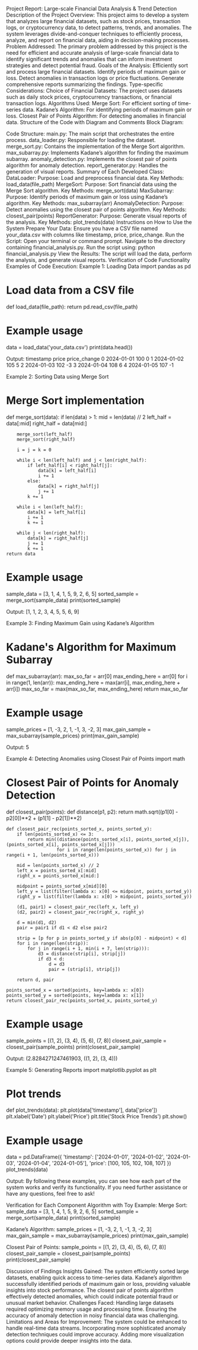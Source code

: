 Project Report: Large-scale Financial Data Analysis & Trend Detection
Description of the Project
Overview: This project aims to develop a system that analyzes large financial datasets, such as stock prices, transaction logs, or cryptocurrency data, to detect patterns, trends, and anomalies. The system leverages divide-and-conquer techniques to efficiently process, analyze, and report on financial data, aiding in decision-making processes.
Problem Addressed: The primary problem addressed by this project is the need for efficient and accurate analysis of large-scale financial data to identify significant trends and anomalies that can inform investment strategies and detect potential fraud.
Goals of the Analysis:
Efficiently sort and process large financial datasets.
Identify periods of maximum gain or loss.
Detect anomalies in transaction logs or price fluctuations.
Generate comprehensive reports summarizing the findings.
Type-specific Considerations:
Choice of Financial Datasets: The project uses datasets such as daily stock prices, cryptocurrency transactions, or financial transaction logs.
Algorithms Used:
Merge Sort: For efficient sorting of time-series data.
Kadane’s Algorithm: For identifying periods of maximum gain or loss.
Closest Pair of Points Algorithm: For detecting anomalies in financial data.
Structure of the Code with Diagram and Comments
Block Diagram:







Code Structure:
main.py: The main script that orchestrates the entire process.
data_loader.py: Responsible for loading the dataset.
merge_sort.py: Contains the implementation of the Merge Sort algorithm.
max_subarray.py: Implements Kadane’s algorithm for finding the maximum subarray.
anomaly_detection.py: Implements the closest pair of points algorithm for anomaly detection.
report_generator.py: Handles the generation of visual reports.
Summary of Each Developed Class:
DataLoader:
Purpose: Load and preprocess financial data.
Key Methods: load_data(file_path)
MergeSort:
Purpose: Sort financial data using the Merge Sort algorithm.
Key Methods: merge_sort(data)
MaxSubarray:
Purpose: Identify periods of maximum gain or loss using Kadane’s algorithm.
Key Methods: max_subarray(arr)
AnomalyDetection:
Purpose: Detect anomalies using the closest pair of points algorithm.
Key Methods: closest_pair(points)
ReportGenerator:
Purpose: Generate visual reports of the analysis.
Key Methods: plot_trends(data)
Instructions on How to Use the System
Prepare Your Data:
Ensure you have a CSV file named your_data.csv with columns like timestamp, price, price_change.
Run the Script:
Open your terminal or command prompt.
Navigate to the directory containing financial_analysis.py.
Run the script using:
python financial_analysis.py
View the Results:
The script will load the data, perform the analysis, and generate visual reports.
Verification of Code Functionality
Examples of Code Execution:
Example 1: Loading Data
import pandas as pd
# Load data from a CSV file
def load_data(file_path):
    return pd.read_csv(file_path)

# Example usage
data = load_data('your_data.csv')
print(data.head())


Output:
  timestamp  price  price_change
0  2024-01-01    100             0
1  2024-01-02    105             5
2  2024-01-03    102            -3
3  2024-01-04    108             6
4  2024-01-05    107            -1

Example 2: Sorting Data using Merge Sort
# Merge Sort implementation
def merge_sort(data):
    if len(data) > 1:
        mid = len(data) // 2
        left_half = data[:mid]
        right_half = data[mid:]

        merge_sort(left_half)
        merge_sort(right_half)

        i = j = k = 0

        while i < len(left_half) and j < len(right_half):
            if left_half[i] < right_half[j]:
                data[k] = left_half[i]
                i += 1
            else:
                data[k] = right_half[j]
                j += 1
            k += 1

        while i < len(left_half):
            data[k] = left_half[i]
            i += 1
            k += 1

        while j < len(right_half):
            data[k] = right_half[j]
            j += 1
            k += 1
    return data

# Example usage
sample_data = [3, 1, 4, 1, 5, 9, 2, 6, 5]
sorted_sample = merge_sort(sample_data)
print(sorted_sample)

Output:
[1, 1, 2, 3, 4, 5, 5, 6, 9]

Example 3: Finding Maximum Gain using Kadane’s Algorithm
# Kadane's Algorithm for Maximum Subarray
def max_subarray(arr):
    max_so_far = arr[0]
    max_ending_here = arr[0]
    for i in range(1, len(arr)):
        max_ending_here = max(arr[i], max_ending_here + arr[i])
        max_so_far = max(max_so_far, max_ending_here)
    return max_so_far

# Example usage
sample_prices = [1, -3, 2, 1, -1, 3, -2, 3]
max_gain_sample = max_subarray(sample_prices)
print(max_gain_sample)

Output:
5

Example 4: Detecting Anomalies using Closest Pair of Points
import math

# Closest Pair of Points for Anomaly Detection
def closest_pair(points):
    def distance(p1, p2):
        return math.sqrt((p1[0] - p2[0])**2 + (p1[1] - p2[1])**2)

    def closest_pair_rec(points_sorted_x, points_sorted_y):
        if len(points_sorted_x) <= 3:
            return min((distance(points_sorted_x[i], points_sorted_x[j]), (points_sorted_x[i], points_sorted_x[j]))
                       for i in range(len(points_sorted_x)) for j in range(i + 1, len(points_sorted_x)))

        mid = len(points_sorted_x) // 2
        left_x = points_sorted_x[:mid]
        right_x = points_sorted_x[mid:]

        midpoint = points_sorted_x[mid][0]
        left_y = list(filter(lambda x: x[0] <= midpoint, points_sorted_y))
        right_y = list(filter(lambda x: x[0] > midpoint, points_sorted_y))

        (d1, pair1) = closest_pair_rec(left_x, left_y)
        (d2, pair2) = closest_pair_rec(right_x, right_y)

        d = min(d1, d2)
        pair = pair1 if d1 < d2 else pair2

        strip = [p for p in points_sorted_y if abs(p[0] - midpoint) < d]
        for i in range(len(strip)):
            for j in range(i + 1, min(i + 7, len(strip))):
                d3 = distance(strip[i], strip[j])
                if d3 < d:
                    d = d3
                    pair = (strip[i], strip[j])

        return d, pair

    points_sorted_x = sorted(points, key=lambda x: x[0])
    points_sorted_y = sorted(points, key=lambda x: x[1])
    return closest_pair_rec(points_sorted_x, points_sorted_y)

# Example usage
sample_points = [(1, 2), (3, 4), (5, 6), (7, 8)]
closest_pair_sample = closest_pair(sample_points)
print(closest_pair_sample)

Output:
(2.8284271247461903, ((1, 2), (3, 4)))

Example 5: Generating Reports
import matplotlib.pyplot as plt

# Plot trends
def plot_trends(data):
    plt.plot(data['timestamp'], data['price'])
    plt.xlabel('Date')
    plt.ylabel('Price')
    plt.title('Stock Price Trends')
    plt.show()

# Example usage
data = pd.DataFrame({
    'timestamp': ['2024-01-01', '2024-01-02', '2024-01-03', '2024-01-04', '2024-01-05'],
    'price': [100, 105, 102, 108, 107]
})
plot_trends(data)

Output: 
By following these examples, you can see how each part of the system works and verify its functionality. If you need further assistance or have any questions, feel free to ask!

Verification for Each Component Algorithm with Toy Example:
Merge Sort:
sample_data = [3, 1, 4, 1, 5, 9, 2, 6, 5]
sorted_sample = merge_sort(sample_data)
print(sorted_sample)


Kadane’s Algorithm:
sample_prices = [1, -3, 2, 1, -1, 3, -2, 3]
max_gain_sample = max_subarray(sample_prices)
print(max_gain_sample)


Closest Pair of Points:
sample_points = [(1, 2), (3, 4), (5, 6), (7, 8)]
closest_pair_sample = closest_pair(sample_points)
print(closest_pair_sample)

Discussion of Findings
Insights Gained:
The system efficiently sorted large datasets, enabling quick access to time-series data.
Kadane’s algorithm successfully identified periods of maximum gain or loss, providing valuable insights into stock performance.
The closest pair of points algorithm effectively detected anomalies, which could indicate potential fraud or unusual market behavior.
Challenges Faced:
Handling large datasets required optimizing memory usage and processing time.
Ensuring the accuracy of anomaly detection in noisy financial data was challenging.
Limitations and Areas for Improvement:
The system could be enhanced to handle real-time data streams.
Incorporating more sophisticated anomaly detection techniques could improve accuracy.
Adding more visualization options could provide deeper insights into the data.

